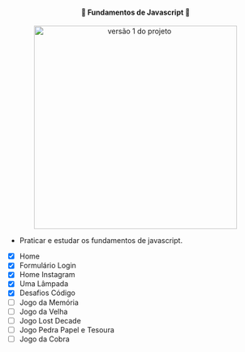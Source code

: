 <h4 align="center"> 
	🚧 Fundamentos de Javascript 🚀
</h4>

<p align="center" style="display: flex; align-items: flex-start; justify-content: center;">
  <img alt="versão 1 do projeto" title="#Fundamentos-de-Javascript" src="./.github/tela-1.jpg" height="400px">
</p>  

- Praticar e estudar os fundamentos de javascript.

- [x] Home
- [x] Formulário Login
- [x] Home Instagram
- [x] Uma Lâmpada
- [x] Desafios Código
- [ ] Jogo da Memória
- [ ] Jogo da Velha
- [ ] Jogo Lost Decade
- [ ] Jogo Pedra Papel e Tesoura
- [ ] Jogo da Cobra 

